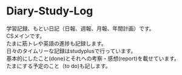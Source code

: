 # Diary-Study-Log
学習記録、もとい日記（日報、週報、月報、年間計画）です。</br>
CSメインです。</br>
たまに筋トレや英語の進捗も記録します。</br>
日々のタイムリーな記録はstudyplusで行っています。</br>
基本的にしたこと(done)とそれへの考察・感想(report)を載せています。</br>
たまにする予定のこと（to do)も記します。</br>